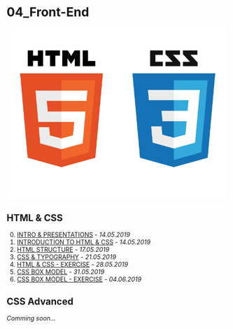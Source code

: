 04_Front-End
============
![ ](/HTML%20%26%20CSS/00.%20INTRO%20%26%20PRESENTATIONS/HTML%26CSS.png)

HTML & CSS
----------
00. [INTRO & PRESENTATIONS](/HTML%20%26%20CSS/00.%20INTRO%20%26%20PRESENTATIONS) - *14.05.2019*
01. [INTRODUCTION TO HTML & CSS](/HTML%20%26%20CSS/01.%20INTRODUCTION%20TO%20HTML%20%26%20CSS) - *14.05.2019*
02. [HTML STRUCTURE](/HTML%20%26%20CSS/02.%20HTML%20STRUCTURE) - *17.05.2019*
03. [CSS & TYPOGRAPHY](/HTML%20%26%20CSS/03.%20CSS%20%26%20TYPOGRAPHY) - *21.05.2019*
04. [HTML & CSS - EXERCISE](/HTML%20%26%20CSS/04.%20CSS%20%26%20TYPOGRAPHY%20-%20EXERCISE) - *28.05.2019*
05. [CSS BOX MODEL](/HTML%20%26%20CSS/05.%20CSS%20BOX%20MODEL) - *31.05.2019*
06. [CSS BOX MODEL - EXERCISE](/HTML%20%26%20CSS/06.%20CSS%20BOX%20MODEL%20-%20EXERCISE) - *04.06.2019*
## CSS Advanced
*Comming soon...*
